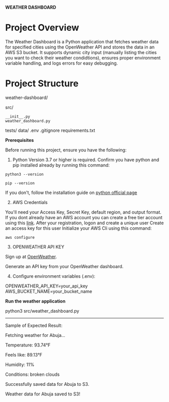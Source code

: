 **WEATHER DASHBOARD**
# Project Overview

The Weather Dashboard is a Python application that fetches weather data for specified cities using the OpenWeather API and stores the data in an AWS S3 bucket. It supports dynamic city input (manually listing the cities you want to check their weather condidtions), ensures proper environment variable handling, and logs errors for easy debugging.

# Project Structure

weather-dashboard/

  src/
  
    __init__.py
    weather_dashboard.py
    
  tests/
  data/
  .env
  .gitignore
  requirements.txt

**Prerequisites**

Before running this project, ensure you have the following:

1. Python
Version 3.7 or higher is required.
Confirm you have python and pip installed already by running this command:

`python3 --version`

`pip --version`

If you don't, follow the installation guide on [python official page](https://www.python.org/downloads/) 

2. AWS Credentials
   
You'll need your Access Key, Secret Key, default region, and output format.
If you dont already have an AWS account you can create a free tier account using this [link](https://signin.aws.amazon.com/signup?request_type=register).
After your registration, logon and create a unique user
Create an access key for this user
Initialize your AWS Cli using this command: 

`aws configure`

3. OPENWEATHER API KEY
   
Sign up at [OpenWeather](https://openweathermap.org/).

Generate an API key from your OpenWeather dashboard.

4. Configure environment variables (.env):
   
OPENWEATHER_API_KEY=your_api_key
AWS_BUCKET_NAME=your_bucket_name

**Run the weather application**

python3 src/weather_dashboard.py


*******

Sample of Expected Result:

Fetching weather for Abuja...

Temperature: 93.74°F

Feels like: 89.13°F

Humidity: 11%

Conditions: broken clouds

Successfully saved data for Abuja to S3.

Weather data for Abuja saved to S3!

